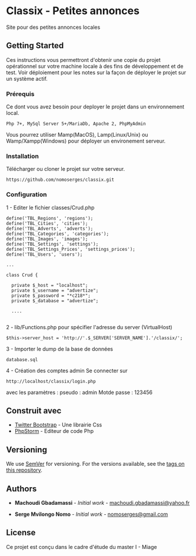 # Classix - Petites annonces

Site pour des petites annonces locales

## Getting Started

Ces instructions vous permettront d'obtenir une copie du 
projet opérationnel sur votre machine locale à des fins de 
développement et de test. Voir déploiement pour les notes 
sur la façon de déployer le projet sur un système actif.

### Prérequis

Ce dont vous avez besoin pour deployer le projet dans un environnement local.

```
Php 7+, MySql Server 5+/MariaDb, Apache 2, PhpMyAdmin
```
Vous pourrez utiliser Mamp(MacOS), Lamp(Linux/Unix) ou Wamp/Xampp(Windows) pour déployer un environement serveur.

### Installation

Télécharger ou cloner le projet sur votre serveur.

```
https://github.com/nomoserges/classix.git
```

### Configuration
1 - Editer le fichier  classes/Crud.php
```
define('TBL_Regions', 'regions');
define('TBL_Cities', 'cities');
define('TBL_Adverts', 'adverts');
define('TBL_Categories', 'categories');
define('TBL_Images', 'images');
define('TBL_Settings', 'settings');
define('TBL_Settings_Prices', 'settings_prices');
define('TBL_Users', 'users');

...

class Crud {

  private $_host = "localhost";
  private $_username = "advertize";
  private $_password = "*c218*";
  private $_database = "advertize";
  
  ....
  
```

2 - lib/Functions.php pour spécifier l'adresse du server (VirtualHost)

```
$this->server_host = 'http://'.$_SERVER['SERVER_NAME'].'/classix/';
```

3 - Importer le dump de la base de données

```
database.sql
```

4 -  Création des comptes admin
Se connecter sur 
```
http://localhost/classix/login.php
```
avec les paramètres :
pseudo : admin
Motde passe : 123456

## Construit avec

* [Twitter Bootstrap](http://www.getboostrap.org/) - Une librairie Css
* [PhpStorm](https://jetbrains.org/) - Editeur de code Php

## Versioning

We use [SemVer](http://semver.org/) for versioning. For the versions available, see the [tags on this repository](https://github.com/your/project/tags). 

## Authors

* **Machoudi Gbadamassi** - *Initial work* - [machoudi.gbadamassi@yahoo.fr](mailto:machoudi.gbadamassi@yahoo.fr)

* **Serge Mvilongo Nomo** - *Initial work* - [nomoserges@gmail.com](mailto:nomoserges@gmail.com)

## License

Ce projet est conçu dans le cadre d'étude du master I - Miage
